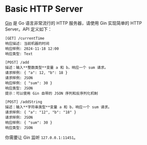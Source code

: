 # Basic HTTP Server

[Gin](https://github.com/gin-gonic/gin) 是 Go 语言非常流行的 HTTP 服务器，请使用 Gin 实现简单的 HTTP Server。API 定义如下：

```
[GET] /currentTime
响应描述: 当前机器的时间
响应样例: 2024-11-18 12:00
响应类型: Text

[POST] /add
描述：输入**整数类型**变量 a 和 b，响应一个 sum 请求。
请求样例: { "a": 12, "b": 18 }
请求样例: JSON
响应样例: { "sum": 30 }
响应类型: JSON
提示：可以使用 Gin 自带的 JSON 序列和反序列化机制

[POST] /addString
描述：输入**字符串类型**变量 a 和 b，响应一个 sum 请求。
请求样例: { "a": "12", "b": "18" }
请求样例: JSON
响应样例: { "sum": 30 }
响应类型: JSON
```

你需要让 Gin 监听 `127.0.0.1:11451`。
